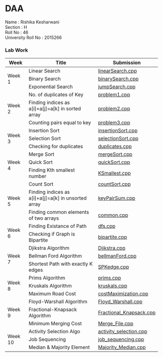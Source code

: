 # DAA
Name               : Rishika Kesharwani <br />
Section            : H <br />
Roll No            : 46 <br />
University Roll No : 2015266 <br />
### Lab Work

<table>
    <thead>
        <tr>
            <th>Week</th>
            <th>Title</th>
            <th>Submission</th>
        </tr>
    </thead>
    <tbody>
        <tr>
            <td rowspan=3>Week 1</td>
            <td>Linear Search</td>
            <td> <a href="week1/linearsearch.cpp">linearSearch.cpp</a> </td>
        </tr>
        <tr>
            <td>Binary Search</td>
            <td> <a href="week1/binarysearch.cpp">binarySearch.cpp</a> </td>
        </tr>
        <tr>
            <td>Exponential Search</td>
            <td> <a href="week1/jumpsearch.cpp">jumpSearch.cpp</a> </td>
        </tr>
        <tr>
            <td rowspan=3>Week 2</td>
            <td>No. of duplicates of Key</td>
            <td> <a href="week2/problem1.cpp">problem1.cpp</a> </td>
        </tr>
        <tr>
            <td>Finding indices as a[i]+a[j]=a[k] in sorted array</td>
            <td> <a href="week2/problem2.cpp">problem2.cpp</a> </td>
        </tr>
        <tr>
            <td>Counting pairs equal to key</td>
            <td> <a href="week2/problem3.cpp">problem3.cpp</a> </td>
        </tr>
        <tr>
            <td rowspan=3>Week 3</td>
            <td>Insertion Sort</td>
            <td> <a href="week3/insertion_sort.cpp">insertionSort.cpp</a> </td>
        </tr>
        <tr>
            <td>Selection Sort</td>
            <td> <a href="week3/selection_sort.cpp">selectionSort.cpp</a> </td>
        </tr>
        <tr>
            <td>Checking for duplicates</td>
            <td> <a href="week3/duplicates.cpp">duplicates.cpp</a> </td>
        </tr>
        <tr>
            <td rowspan=3>Week 4</td>
            <td>Merge Sort</td>
            <td> <a href="week4/merge_sort.cpp">mergeSort.cpp</a> </td>
        </tr>
        <tr>
            <td>Quick Sort</td>
            <td> <a href="week4/problem1.cpp">quickSort.cpp</a> </td>
        </tr>
        <tr>
            <td>Finding Kth smallest number</td>
            <td> <a href="week4/kthsmallest.cpp">KSmallest.cpp</a> </td>
        </tr>
        <tr>
            <td rowspan=3>Week 5</td>
            <td>Count Sort</td>
            <td> <a href="week5/countSort.cpp">countSort.cpp</a> </td>
        </tr>
        <tr>
            <td>Finding indices as a[i]+a[j]=a[k] in unsorted array</td>
            <td> <a href="week5/keyPairSum.cpp">keyPairSum.cpp</a> </td>
        </tr>
        <tr>
            <td>Finding common elements of two arrays</td>
            <td> <a href="week5/common.cpp">common.cpp</a> </td>
        </tr>
        <tr>
            <td rowspan=2>Week 6</td>
            <td>Finding Existance of Path</td>
            <td> <a href="week6/dfs.cpp">dfs.cpp</a> </td>
        </tr>
        <tr>
            <td>Checking if Graph is Bipartite</td>
            <td> <a href="week6/bipartite.cpp">bipartite.cpp</a> </td>
        </tr>
        <tr>
            <td rowspan=3>Week 7</td>
            <td>Djikstra Algorithm</td>
            <td> <a href="week7/Djikstra.cpp">Djikstra.cpp</a> </td>
        </tr>
        <tr>
            <td>Bellman Ford Algorithm</td>
            <td> <a href="week7/BellmanFord.cpp">bellmanFord.cpp</a> </td>
        </tr>
        <tr>
            <td>Shortest Path with exactly K edges</td>
            <td> <a href="week7/Shortest_path_k_edge.cpp">SPKedge.cpp</a> </td>
        </tr>
        <tr>
            <td rowspan=3>Week 8</td>
            <td>Prims Algorithm</td>
            <td> <a href="week8/Prims.cpp">prims.cpp</a> </td>
        </tr>
        <tr>
            <td>Kruskals Algorithm</td>
            <td> <a href="week8/Kruskals.cpp">kruskals.cpp</a> </td>
        </tr>
        <tr>
            <td>Maximum Road Cost</td>
            <td> <a href="week8/CostMaximization.cpp">costMaximization.cpp</a> </td>
        </tr>
        <tr>
            <td rowspan=3>Week 9</td>
            <td>Floyd-Warshall Algorithm</td>
            <td> <a href="week9/FloydWarshall.cpp">Floyd_Warshall.cpp</a> </td>
        </tr>
        <tr>
            <td>Fractional-Knapsack Algorithm</td>
            <td> <a href="week9/FractionalKnapsack.cpp">Fractional_Knapsack.cpp</a> </td>
        </tr>
        <tr>
            <td>Minimum Merging Cost</td>
            <td> <a href="week9/MergeFile.cpp">Merge_File.cpp</a> </td>
        </tr>
        <tr>
            <td rowspan=3>Week 10</td>
            <td>Activity Selection Algo</td>
            <td> <a href="week10/ActivitySelection.cpp">activity_selection.cpp</a> </td>
        </tr>
        <tr>
            <td>Job Sequencing</td>
            <td> <a href="week10/JobSequencing.cpp">job_sequencing.cpp</a> </td>
        </tr>
        <tr>
            <td>Median & Majority Element</td>
            <td> <a href="week10/MajorityMedian.cpp">Majority_Median.cpp</a> </td>
        </tr>
    </tbody>

</table>
